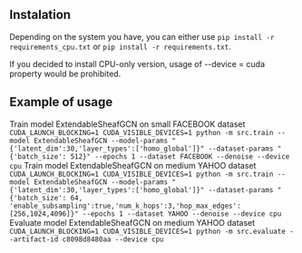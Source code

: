 ## Instalation
Depending on the system you have, you can either use
```pip install -r requirements_cpu.txt``` or ```pip install -r requirements.txt```.

If you decided to install CPU-only version, usage of --device = cuda property would be prohibited.

## Example of usage

Train model ExtendableSheafGCN on small FACEBOOK dataset
```CUDA_LAUNCH_BLOCKING=1 CUDA_VISIBLE_DEVICES=1 python -m src.train --model ExtendableSheafGCN --model-params "{'latent_dim':30,'layer_types':['homo_global']}" --dataset-params "{'batch_size': 512}" --epochs 1 --dataset FACEBOOK --denoise --device cpu```
Train model ExtendableSheafGCN on medium YAHOO dataset
```CUDA_LAUNCH_BLOCKING=1 CUDA_VISIBLE_DEVICES=1 python -m src.train --model ExtendableSheafGCN --model-params "{'latent_dim':30,'layer_types':['homo_global']}" --dataset-params "{'batch_size': 64, 'enable_subsampling':true,'num_k_hops':3,'hop_max_edges':[256,1024,4096]}" --epochs 1 --dataset YAHOO --denoise --device cpu```
Evaluate model ExtendableSheafGCN on medium YAHOO dataset
```CUDA_LAUNCH_BLOCKING=1 CUDA_VISIBLE_DEVICES=1 python -m src.evaluate --artifact-id c8098d8480aa --device cpu```
